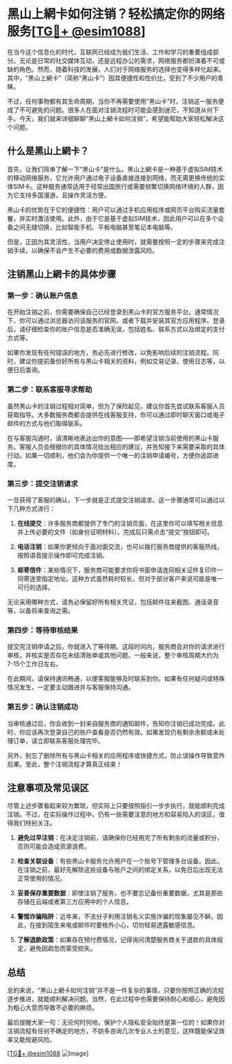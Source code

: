 # 黑山上網卡如何注销？轻松搞定你的网络服务[[TG💪+ @esim1088](https://t.me/s/esim1088)]

在当今这个信息化的时代，互联网已经成为我们生活、工作和学习的重要组成部分。无论是日常的社交媒体互动，还是远程办公的需求，网络服务都扮演着不可或缺的角色。然而，随着科技的发展，人们对于网络服务的选择也变得多样化起来。其中，“黑山上網卡”（简称“黑山卡”）因其便捷性和性价比，受到了不少用户的青睐。

不过，任何事物都有其生命周期，当你不再需要使用“黑山卡”时，注销这一服务便成了不可避免的问题。很多人在面对注销流程时可能会感到迷茫，不知道从何下手。今天，我们就来详细聊聊“黑山上網卡如何注销”，希望能帮助大家轻松解决这个问题。

## 什么是黑山上網卡？

首先，让我们简单了解一下“黑山卡”是什么。黑山上網卡是一种基于虚拟SIM技术的移动网络服务，它允许用户通过电子设备直接连接到网络，而无需更换传统的实体SIM卡。这种服务通常适用于经常出国旅行或需要频繁切换网络环境的人群，因为它支持多国漫游，且操作灵活方便。

黑山卡的优势在于它的便捷性：用户可以通过手机应用程序或网页平台购买流量套餐，并实时激活使用。此外，由于它是基于虚拟SIM技术，因此用户可以在多个设备之间无缝切换，比如智能手机、平板电脑甚至笔记本电脑等。

但是，正因为其灵活性，当用户决定停止使用时，就需要按照一定的步骤来完成注销手续，以确保不会产生不必要的费用或数据泄露风险。

## 注销黑山上網卡的具体步骤

### 第一步：确认账户信息

在开始注销之前，你需要确保自己已经登录到黑山卡的官方服务平台。通常情况下，你可以通过浏览器访问该服务的官网，或者下载并安装其官方应用程序。登录后，请仔细检查你的账户信息是否准确无误，包括姓名、联系方式以及绑定的支付方式等。

如果你发现有任何错误的地方，务必先进行修改，以免影响后续的注销流程。同时，建议你提前备份好所有与黑山卡相关的资料，例如交易记录、使用日志等，以便日后查询。

### 第二步：联系客服寻求帮助

虽然黑山卡的注销过程相对简单，但为了保险起见，建议你首先尝试联系客服人员获取指导。大多数服务商都会提供在线客服支持，你可以通过即时聊天窗口或电子邮件的方式与他们取得联系。

在与客服沟通时，请清晰地表达出你的意图——即希望注销当前使用的黑山卡服务。客服人员会根据你的具体情况给出相应的建议，并告知接下来需要采取的具体行动。如果一切顺利，他们会为你提供一个唯一的注销申请编号，方便你追踪进度。

### 第三步：提交注销请求

一旦获得了客服的确认，下一步就是正式提交注销请求。这一步骤通常可以通过以下几种方式进行：

1. **在线提交**：许多服务商都提供了专门的注销页面，在这里你可以填写相关信息并上传必要的文件（如身份证明材料）。完成后只需点击“提交”按钮即可。
   
2. **电话注销**：如果你更倾向于面对面交流，也可以拨打服务商提供的客服热线，按照语音提示操作即可完成注销。

3. **邮寄信件**：某些情况下，服务商可能要求你将书面申请连同相关证件复印件一同寄送至指定地址。这种方式虽然耗时较长，但对于部分客户来说可能是唯一可行的选择。

无论采用哪种方式，请务必保留好所有相关凭证，包括邮件往来截图、通话录音等，以备将来查询之需。

### 第四步：等待审核结果

提交完注销申请之后，你就进入了等待期。这段时间内，服务商会对你的请求进行审核，并核实是否存在未结清账单或其他问题。一般来说，整个审核周期大约为7-15个工作日左右。

在此期间，请保持通讯畅通，以便客服能够及时联系到你。如果有任何疑问或特殊情况发生，一定要主动跟进并与客服保持沟通。

### 第五步：确认注销成功

当审核通过后，你会收到一封来自服务商的通知邮件，告知你注销已成功完成。此时，你应该再次登录自己的账户查看是否仍然有效。如果发现仍有剩余余额或未处理订单，请立即联系客服处理完毕。

另外，别忘了删除所有与黑山卡相关的应用程序或快捷方式，防止误操作导致意外后果。至此，整个注销流程才算真正结束！

## 注意事项及常见误区

尽管上述步骤看起来较为繁琐，但实际上只要按照指引一步步执行，就能顺利完成注销。不过，在实际操作过程中，仍有一些需要注意的地方和容易陷入的误区，值得我们特别关注。

1. **避免过早注销**：在决定注销前，请确保你已经用完了所有剩余的流量或积分，否则可能会造成资源浪费。

2. **检查关联设备**：有些黑山卡服务允许用户在一个账号下管理多台设备。因此，在注销之前，最好先解除这些设备与账户之间的绑定关系，以免日后出现无法正常使用的情况。

3. **妥善保存重要数据**：即使注销了服务，也不要忘记备份重要数据，尤其是那些存储在云端或者第三方应用中的个人信息。

4. **警惕诈骗陷阱**：近年来，不法分子利用注销名义实施诈骗的现象屡见不鲜。因此，在接到陌生来电或邮件时要格外小心，切勿轻易透露敏感信息。

5. **了解退款政策**：如果存在预付费情况，记得询问清楚服务商关于退款的具体规定，避免因疏忽而蒙受损失。

## 总结

总的来说，“黑山上網卡如何注销”并不是一件复杂的事情，只要你按照正确的流程逐步推进，就能顺利解决问题。当然，在此过程中也需要保持耐心和细心，避免因为粗心大意而导致不必要的麻烦。

最后提醒大家一句：无论何时何地，保护个人隐私安全始终是第一位的！如果你对注销流程有任何不确定的地方，不妨多咨询几次专业人士的意见，这样既能保证效率又能规避风险。

[[TG💪+ @esim1088](https://t.me/s/esim1088) ![Image](https://i.postimg.cc/4NQfJmqS/Snipaste-2025-05-13-00-14-12.png)]